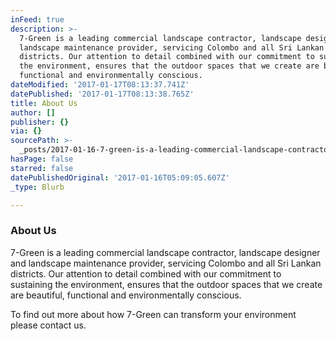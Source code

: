 ```yaml
---
inFeed: true
description: >-
  7-Green is a leading commercial landscape contractor, landscape designer and
  landscape maintenance provider, servicing Colombo and all Sri Lankan
  districts. Our attention to detail combined with our commitment to sustaining
  the environment, ensures that the outdoor spaces that we create are beautiful,
  functional and environmentally conscious.
dateModified: '2017-01-17T08:13:37.741Z'
datePublished: '2017-01-17T08:13:38.765Z'
title: About Us
author: []
publisher: {}
via: {}
sourcePath: >-
  _posts/2017-01-16-7-green-is-a-leading-commercial-landscape-contractor-landsc.md
hasPage: false
starred: false
datePublishedOriginal: '2017-01-16T05:09:05.607Z'
_type: Blurb

---
```

### About Us

7-Green is a leading commercial landscape contractor, landscape designer and landscape maintenance provider, servicing Colombo and all Sri Lankan districts. Our attention to detail combined with our commitment to sustaining the environment, ensures that the outdoor spaces that we create are beautiful, functional and environmentally conscious.

To find out more about how 7-Green can transform your environment please contact us.